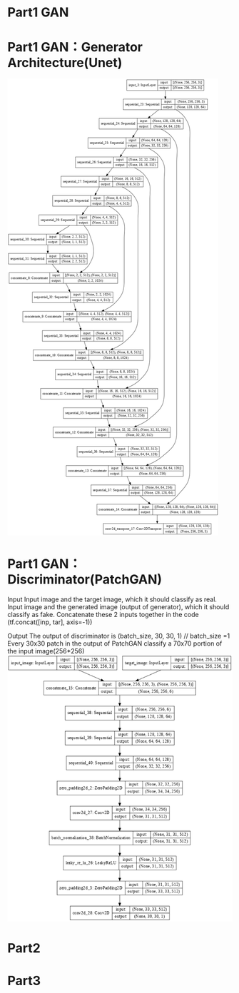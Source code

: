 # Part1 GAN

# Part1 GAN：Generator Architecture(Unet)

 ![](https://github.com/XuchenSun/GAN_with_U-net_generator/blob/main/Generator(Unet).png)
 
 
 
 
 
# Part1 GAN：Discriminator(PatchGAN)


Input
Input image and the target image, which it should classify as real.
Input image and the generated image (output of generator), which it should classify as fake.
Concatenate these 2 inputs together in the code (tf.concat([inp, tar], axis=-1))

Output
The output of discriminator is (batch_size, 30, 30, 1) // batch_size =1
Every 30x30 patch in the output of PatchGAN classify a 70x70 portion of the input image(256*256)
![](https://github.com/XuchenSun/GAN_with_U-net_generator/blob/main/Discriminator.png)



# Part2
# Part3
